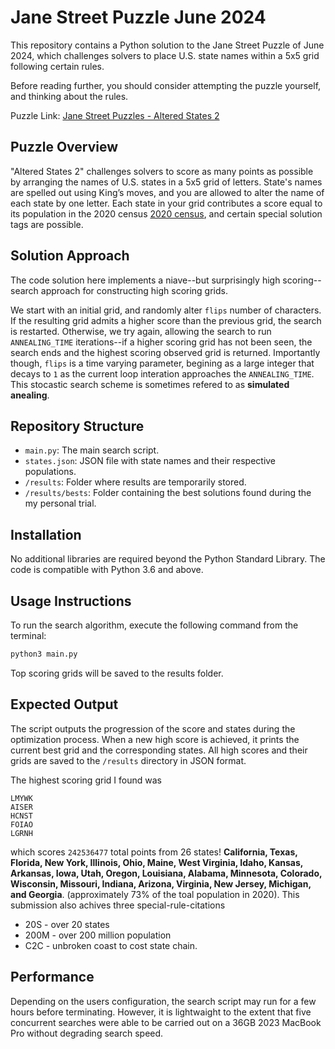 # Jane Street Puzzle June 2024

This repository contains a Python solution to the Jane Street Puzzle of June 2024, which challenges solvers to place U.S. state names within a 5x5 grid following certain rules.

Before reading further, you should consider attempting the puzzle yourself, and thinking about the rules.

Puzzle Link: [Jane Street Puzzles - Altered States 2](https://www.janestreet.com/puzzles/altered-states-2-index/)

## Puzzle Overview

"Altered States 2" challenges solvers to score as many points as possible by arranging the names of U.S. states in a 5x5 grid of letters. State's names are spelled out using King’s moves, and you are allowed to alter the name of each state by one letter. Each state in your grid contributes a score equal to its population in the 2020 census
[2020 census](https://en.wikipedia.org/wiki/2020_United_States_census#State_rankings), and certain special solution tags are possible.

## Solution Approach

The code solution here implements a niave--but surprisingly high scoring--search approach for constructing high scoring grids.

We start with an initial grid, and randomly alter `flips` number of characters. If the resulting grid admits a higher score than the previous grid, the search is restarted. Otherwise, we try again, allowing the search to run `ANNEALING_TIME` iterations--if a higher scoring grid has not been seen, the search ends and the highest scoring observed grid is returned. Importantly though, `flips` is a time varying parameter, begining as a large integer that decays to `1` as the current loop interation approaches the `ANNEALING_TIME`. This stocastic search scheme is sometimes refered to as __simulated anealing__. 

## Repository Structure

- `main.py`: The main search script.
- `states.json`: JSON file with state names and their respective populations.
- `/results`: Folder where results are temporarily stored.
- `/results/bests`: Folder containing the best solutions found during the my personal trial.

## Installation

No additional libraries are required beyond the Python Standard Library. The code is compatible with Python 3.6 and above.

## Usage Instructions

To run the search algorithm, execute the following command from the terminal:
```sh
python3 main.py
```
Top scoring grids will be saved to the results folder.

## Expected Output

The script outputs the progression of the score and states during the optimization process. When a new high score is achieved, it prints the current best grid and the corresponding states. All high scores and their grids are saved to the `/results` directory in JSON format.

The highest scoring grid I found was 
```
LMYWK
AISER
HCNST
FOIAO
LGRNH
```
which scores `242536477` total points from 26 states! __California, Texas, Florida, New York, Illinois, Ohio, Maine, West Virginia, Idaho, Kansas, Arkansas, Iowa, Utah, Oregon, Louisiana, Alabama, Minnesota, Colorado, Wisconsin, Missouri, Indiana, Arizona, Virginia, New Jersey, Michigan, and Georgia__.
(approximately 73% of the toal population in 2020). This submission also achives three special-rule-citations 
- 20S - over 20 states
- 200M - over 200 million population
- C2C - unbroken coast to cost state chain.

## Performance
Depending on the users configuration, the search script may run for a few hours before terminating. However, it is lightwaight to the extent that five concurrent searches were able to be carried out on a 36GB 2023 MacBook Pro without degrading search speed.

